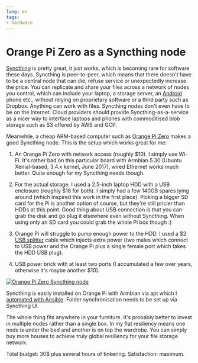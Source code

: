 ```yaml
---
lang: en
tags:
- hardware
---
```


# Orange Pi Zero as a Syncthing node

[Syncthing][] is pretty great, it just works, which is becoming rare
for software these days. Syncthing is peer-to-peer, which means that
there doesn't have to be a central node that can die, refuse service
or unexpectedly increase the price. You can replicate and share your
files across a network of nodes *you* control, which can include your
laptop, a storage server, an [Android][] phone etc., without relying
on proprietary software or a third party such as Dropbox. Anything can
work with files. Syncthing nodes don't even have to be on the
Internet. Cloud providers should provide Syncthing-as-a-service as a
nicer way to interface laptops and phones with commoditised blob
storage such as S3 offered by AWS and GCP.

Meanwhile, a cheap ARM-based computer such as [Orange Pi Zero][opi]
makes a good Syncthing node. This is the setup which works great for
me:

1. An Orange Pi Zero with network access (roughly $10). I simply use
   Wi-Fi. It's rather bad on this particular board with Armbian 5.30
   (Ubuntu Xenial-based, 3.4.x kernel, June 2017), wired Ethernet
   works much better. Quite enough for my Syncthing needs though.

2. For the actual storage, I used a 2.5-inch laptop HDD with a USB
   enclosure (roughly $18 for both). I simply had a few 140GB spares
   lying around (which inspired this work in the first place). Picking
   a bigger SD card for the Pi is another option of course, but
   they're still pricier than HDDs at this point. Good thing about USB
   connection is that you can grab the disk and go plug it elsewhere
   even without Syncthing. When using only an SD card you could grab
   the whole Pi box though :)

3. Orange Pi will struggle to pump enough power to the HDD. I used a
   $2 [USB splitter][usb-splitter-cable] cable which injects extra
   power (two males which connect to USB power and the Orange Pi plus
   a single female port which takes the HDD USB plug).

4. USB power brick with at least two ports (I accumulated a few over
   years, otherwise it's maybe another $10).

<a
href="https://www.flickr.com/photos/nothingpersonal/29040829177/in/datetaken/"
title="Orange Pi Zero Syncthing node"><img
src="https://farm2.staticflickr.com/1778/29040829177_69b3fbc653.jpg"
alt="Orange Pi Zero Syncthing node"></a>

Syncthing is easily installed on Orange Pi with Armbian via apt which I
[automated with Ansible][syncthing-playbook]. Folder synchronisation
needs to be set up via Syncthing UI.

The whole thing fits anywhere in your furniture. It's probably better
to invest in multiple nodes rather than a single box. In my flat
resiliency means one node is under the bed and another is on top the
wardrobe. You can simply buy more houses to achieve truly global
resiliency for your file storage network.

Total budget: 30$ plus several hours of tinkering. Satisfaction:
maximum.

[syncthing]: https://syncthing.net/

[android]: https://play.google.com/store/apps/details?id=com.nutomic.syncthingandroid

[opi]: http://dzhus.org/posts/2017-09-10-orangepi.html

[syncthing-playbook]: https://github.com/dzhus/globalchypre/blob/44df280/playbooks/syncthing.yml

[usb-splitter-cable]: https://www.aliexpress.com/item/USB-2-0-A-Male-to-USB-Female-2-Double-Dual-USB-Female-Splitter-Extension-Cable/32828176439.html
